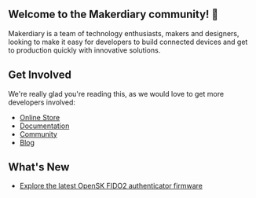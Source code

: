 ## Welcome to the Makerdiary community! 👋

Makerdiary is a team of technology enthusiasts, makers and designers, looking to make it easy for developers to build connected devices and get to production quickly with innovative solutions.

## Get Involved

We're really glad you're reading this, as we would love to get more developers involved:

- [Online Store](https://makerdiary.com)
- [Documentation](https://wiki.makerdiary.com)
- [Community](https://community.makerdiary.com)
- [Blog](https://blog.makerdiary.com)

## What's New

- [Explore the latest OpenSK FIDO2 authenticator firmware](https://github.com/makerdiary/OpenSK-firmware)
